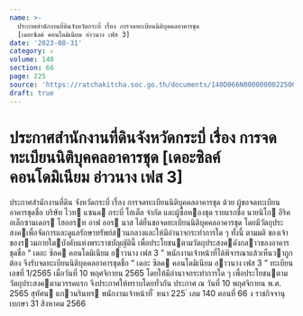 ```yaml
---
name: >-
  ประกาศสำนักงานที่ดินจังหวัดกระบี่ เรื่อง การจดทะเบียนนิติบุคคลอาคารชุด
  [เดอะซิลค์ คอนโดมิเนียม อ่าวนาง เฟส 3]
date: '2023-08-31'
category: ง
volume: 140
section: 66
page: 225
source: 'https://ratchakitcha.soc.go.th/documents/140D066N0000000022500.pdf'
draft: true
---
```


# ประกาศสำนักงานที่ดินจังหวัดกระบี่ เรื่อง การจดทะเบียนนิติบุคคลอาคารชุด [เดอะซิลค์ คอนโดมิเนียม อ่าวนาง เฟส 3]

ประกาศสํานักงานที่ดิน จังหวัดกระบี่ เรื่อง การจดทะเบียนนิติบุคคลอาคารชุด ด้วย ผู้ขอจดทะเบียนอาคารชุดชื่อ บริษัท ไวท แซนด กระบี่ โฮเต็ล จํากัด และผู้ซื้อหองชุด รายแรกชื่อ นายนิโก อีริค อเล็กซานเดอร ไฮออรท อาฟ ออร นาส ได้ยื่นขอจดทะเบียนนิติบุคคลอาคารชุด โดยมีวัตถุประสงคเพื่อจัดการและดูแลรักษาทรัพย์สวนกลางและให้มีอํานาจกระทําการใด ๆ ทั้งนี้ ตามมติ ของเจ้าของรวมภายใตบังคับแห่งพระราชบัญญัตินี้ เพื่อประโยชนตามวัตถุประสงคดังกลาวของอาคารชุดชื่อ “ เดอะ ซิลค คอนโดมิเนียม อาวนาง เฟส 3 ” พนักงานเจ้าหน้าที่ได้พิจารณาแล้วเห็นวาถูกต้อง จึงรับจดทะเบียนนิติบุคคลอาคารชุดชื่อ “ เดอะ ซิลค คอนโดมิเนียม อาวนาง เฟส 3 ” ทะเบียนเลขที่ 1/2565 เมื่อวันที่ 10 พฤศจิกายน 2565 โดยให้มีอํานาจกระทําการใด ๆ เพื่อประโยชนตามวัตถุประสงคตามวรรคแรก จึงประกาศให้ทราบโดยทั่วกัน ประกาศ ณ วันที่ 10 พฤศจิกายน พ.ศ. 2565 สุทัศน แกวนรินทร พนักงานเจ้าหน้าที่ ้ หนา 225 ่ เลม 140 ตอนที่ 66 ง ราชกิจจานุเบกษา 31 สิงหาคม 2566
